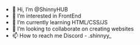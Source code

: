 - 👋 Hi, I’m @ShinnyHUB
- 👀 I’m interested in FrontEnd
- 🌱 I’m currently learning HTML/CSS/JS
- 💞️ I’m looking to collaborate on creating websites
- 📫 How to reach me Discord - .shinnyy_

<!---
ShinnyHUB/ShinnyHUB is a ✨ special ✨ repository because its `README.md` (this file) appears on your GitHub profile.
You can click the Preview link to take a look at your changes.
--->
